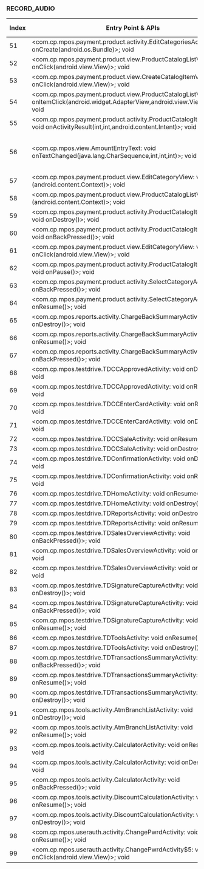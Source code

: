 ### RECORD_AUDIO
| Index | Entry Point & APIs | Screen shot | Resource id | Label |
| ------------- | ------------- | ------------- |-------------|-------------|
| 51 | <com.cp.mpos.payment.product.activity.EditCategoriesActivity: void onCreate(android.os.Bundle)>; void <init> | ![](F:\COSMOS\output\py\Play_win8\Finance\com.cp.mpos\com.cp.mpos.payment.product.activity.EditCategoriesActivity.png) |  |  |
| 52 | <com.cp.mpos.payment.product.view.ProductCatalogListView: void onClick(android.view.View)>; void <init> | ![](F:\COSMOS\output\py\Play_win8\Finance\com.cp.mpos\com.cp.mpos.payment.product.activity.ProductCatalogItemActivity.png) |  | F |
| 53 | <com.cp.mpos.payment.product.view.CreateCatalogItemView: void onClick(android.view.View)>; void <init> | ![](F:\COSMOS\output\py\Play_win8\Finance\com.cp.mpos\com.cp.mpos.payment.product.activity.ProductCatalogItemActivity.png) |  | F |
| 54 | <com.cp.mpos.payment.product.view.ProductCatalogListView: void onItemClick(android.widget.AdapterView,android.view.View,int,long)>; void <init> | ![](F:\COSMOS\output\py\Play_win8\Finance\com.cp.mpos\com.cp.mpos.payment.product.activity.ProductCatalogItemActivity.png) |  | |
| 55 | <com.cp.mpos.payment.product.activity.ProductCatalogItemActivity: void onActivityResult(int,int,android.content.Intent)>; void <init> | ![](F:\COSMOS\output\py\Play_win8\Finance\com.cp.mpos\com.cp.mpos.payment.product.activity.ProductCatalogItemActivity.png) |  | |
| 56 | <com.cp.mpos.view.AmountEntryText: void onTextChanged(java.lang.CharSequence,int,int,int)>; void <init> | ![](F:\COSMOS\output\py\Play_win8\Finance\com.cp.mpos\com.cp.mpos.tools.activity.DiscountCalculationActivity.png) | {'2131558767': <sensitive_component.SensitiveComponent.SensitiveView object at 0x000001AB4A098898>, '2131558769': <sensitive_component.SensitiveComponent.SensitiveView object at 0x000001AB4A0989B0>} | F |
| 57 | <com.cp.mpos.payment.product.view.EditCategoryView: void <init>(android.content.Context)>; void <init> | ![](F:\COSMOS\output\py\Play_win8\Finance\com.cp.mpos\com.cp.mpos.payment.product.activity.ProductCatalogItemActivity.png) |  | |
| 58 | <com.cp.mpos.payment.product.view.ProductCatalogListView: void <init>(android.content.Context)>; void <init> | ![](F:\COSMOS\output\py\Play_win8\Finance\com.cp.mpos\com.cp.mpos.payment.product.activity.ProductCatalogItemActivity.png) |  | |
| 59 | <com.cp.mpos.payment.product.activity.ProductCatalogItemActivity: void onDestroy()>; void <init> | ![](F:\COSMOS\output\py\Play_win8\Finance\com.cp.mpos\com.cp.mpos.payment.product.activity.ProductCatalogItemActivity.png) |  | |
| 60 | <com.cp.mpos.payment.product.activity.ProductCatalogItemActivity: void onBackPressed()>; void <init> | ![](F:\COSMOS\output\py\Play_win8\Finance\com.cp.mpos\com.cp.mpos.payment.product.activity.ProductCatalogItemActivity.png) |  | |
| 61 | <com.cp.mpos.payment.product.view.EditCategoryView: void onClick(android.view.View)>; void <init> | ![](F:\COSMOS\output\py\Play_win8\Finance\com.cp.mpos\com.cp.mpos.payment.product.activity.ProductCatalogItemActivity.png) |  | |
| 62 | <com.cp.mpos.payment.product.activity.ProductCatalogItemActivity: void onPause()>; void <init> | ![](F:\COSMOS\output\py\Play_win8\Finance\com.cp.mpos\com.cp.mpos.payment.product.activity.ProductCatalogItemActivity.png) |  | |
| 63 | <com.cp.mpos.payment.product.activity.SelectCategoryActivity: void onBackPressed()>; void <init> | ![](F:\COSMOS\output\py\Play_win8\Finance\com.cp.mpos\com.cp.mpos.payment.product.activity.SelectCategoryActivity.png) |  | |
| 64 | <com.cp.mpos.payment.product.activity.SelectCategoryActivity: void onResume()>; void <init> | ![](F:\COSMOS\output\py\Play_win8\Finance\com.cp.mpos\com.cp.mpos.payment.product.activity.SelectCategoryActivity.png) |  | |
| 65 | <com.cp.mpos.reports.activity.ChargeBackSummaryActivity: void onDestroy()>; void <init> | ![](F:\COSMOS\output\py\Play_win8\Finance\com.cp.mpos\com.cp.mpos.reports.activity.ChargeBackSummaryActivity.png) |  | |
| 66 | <com.cp.mpos.reports.activity.ChargeBackSummaryActivity: void onResume()>; void <init> | ![](F:\COSMOS\output\py\Play_win8\Finance\com.cp.mpos\com.cp.mpos.reports.activity.ChargeBackSummaryActivity.png) |  | |
| 67 | <com.cp.mpos.reports.activity.ChargeBackSummaryActivity: void onBackPressed()>; void <init> | ![](F:\COSMOS\output\py\Play_win8\Finance\com.cp.mpos\com.cp.mpos.reports.activity.ChargeBackSummaryActivity.png) |  | |
| 68 | <com.cp.mpos.testdrive.TDCCApprovedActivity: void onDestroy()>; void <init> | ![](F:\COSMOS\output\py\Play_win8\Finance\com.cp.mpos\com.cp.mpos.testdrive.TDCCApprovedActivity.png) |  |  |
| 69 | <com.cp.mpos.testdrive.TDCCApprovedActivity: void onResume()>; void <init> | ![](F:\COSMOS\output\py\Play_win8\Finance\com.cp.mpos\com.cp.mpos.testdrive.TDCCApprovedActivity.png) |  |  |
| 70 | <com.cp.mpos.testdrive.TDCCEnterCardActivity: void onResume()>; void <init> | ![](F:\COSMOS\output\py\Play_win8\Finance\com.cp.mpos\com.cp.mpos.testdrive.TDCCEnterCardActivity.png) |  |  |
| 71 | <com.cp.mpos.testdrive.TDCCEnterCardActivity: void onDestroy()>; void <init> | ![](F:\COSMOS\output\py\Play_win8\Finance\com.cp.mpos\com.cp.mpos.testdrive.TDCCEnterCardActivity.png) |  |  |
| 72 | <com.cp.mpos.testdrive.TDCCSaleActivity: void onResume()>; void <init> | ![](F:\COSMOS\output\py\Play_win8\Finance\com.cp.mpos\com.cp.mpos.testdrive.TDCCSaleActivity.png) |  |  |
| 73 | <com.cp.mpos.testdrive.TDCCSaleActivity: void onDestroy()>; void <init> | ![](F:\COSMOS\output\py\Play_win8\Finance\com.cp.mpos\com.cp.mpos.testdrive.TDCCSaleActivity.png) |  |  |
| 74 | <com.cp.mpos.testdrive.TDConfirmationActivity: void onDestroy()>; void <init> | ![](F:\COSMOS\output\py\Play_win8\Finance\com.cp.mpos\com.cp.mpos.testdrive.TDConfirmationActivity.png) |  | |
| 75 | <com.cp.mpos.testdrive.TDConfirmationActivity: void onResume()>; void <init> | ![](F:\COSMOS\output\py\Play_win8\Finance\com.cp.mpos\com.cp.mpos.testdrive.TDConfirmationActivity.png) |  | |
| 76 | <com.cp.mpos.testdrive.TDHomeActivity: void onResume()>; void <init> | ![](F:\COSMOS\output\py\Play_win8\Finance\com.cp.mpos\com.cp.mpos.testdrive.TDHomeActivity.png) |  |  |
| 77 | <com.cp.mpos.testdrive.TDHomeActivity: void onDestroy()>; void <init> | ![](F:\COSMOS\output\py\Play_win8\Finance\com.cp.mpos\com.cp.mpos.testdrive.TDHomeActivity.png) |  |  |
| 78 | <com.cp.mpos.testdrive.TDReportsActivity: void onDestroy()>; void <init> | ![](F:\COSMOS\output\py\Play_win8\Finance\com.cp.mpos\com.cp.mpos.testdrive.TDReportsActivity.png) |  |  |
| 79 | <com.cp.mpos.testdrive.TDReportsActivity: void onResume()>; void <init> | ![](F:\COSMOS\output\py\Play_win8\Finance\com.cp.mpos\com.cp.mpos.testdrive.TDReportsActivity.png) |  |  |
| 80 | <com.cp.mpos.testdrive.TDSalesOverviewActivity: void onBackPressed()>; void <init> | ![](F:\COSMOS\output\py\Play_win8\Finance\com.cp.mpos\com.cp.mpos.testdrive.TDSalesOverviewActivity.png) |  |  |
| 81 | <com.cp.mpos.testdrive.TDSalesOverviewActivity: void onResume()>; void <init> | ![](F:\COSMOS\output\py\Play_win8\Finance\com.cp.mpos\com.cp.mpos.testdrive.TDSalesOverviewActivity.png) |  |  |
| 82 | <com.cp.mpos.testdrive.TDSalesOverviewActivity: void onDestroy()>; void <init> | ![](F:\COSMOS\output\py\Play_win8\Finance\com.cp.mpos\com.cp.mpos.testdrive.TDSalesOverviewActivity.png) |  |  |
| 83 | <com.cp.mpos.testdrive.TDSignatureCaptureActivity: void onDestroy()>; void <init> | ![](F:\COSMOS\output\py\Play_win8\Finance\com.cp.mpos\com.cp.mpos.testdrive.TDSignatureCaptureActivity.png) |  | |
| 84 | <com.cp.mpos.testdrive.TDSignatureCaptureActivity: void onBackPressed()>; void <init> | ![](F:\COSMOS\output\py\Play_win8\Finance\com.cp.mpos\com.cp.mpos.testdrive.TDSignatureCaptureActivity.png) |  | |
| 85 | <com.cp.mpos.testdrive.TDSignatureCaptureActivity: void onResume()>; void <init> | ![](F:\COSMOS\output\py\Play_win8\Finance\com.cp.mpos\com.cp.mpos.testdrive.TDSignatureCaptureActivity.png) |  | |
| 86 | <com.cp.mpos.testdrive.TDToolsActivity: void onResume()>; void <init> | ![](F:\COSMOS\output\py\Play_win8\Finance\com.cp.mpos\com.cp.mpos.testdrive.TDToolsActivity.png) |  |  |
| 87 | <com.cp.mpos.testdrive.TDToolsActivity: void onDestroy()>; void <init> | ![](F:\COSMOS\output\py\Play_win8\Finance\com.cp.mpos\com.cp.mpos.testdrive.TDToolsActivity.png) |  |  |
| 88 | <com.cp.mpos.testdrive.TDTransactionsSummaryActivity: void onBackPressed()>; void <init> | ![](F:\COSMOS\output\py\Play_win8\Finance\com.cp.mpos\com.cp.mpos.testdrive.TDTransactionsSummaryActivity.png) |  | |
| 89 | <com.cp.mpos.testdrive.TDTransactionsSummaryActivity: void onResume()>; void <init> | ![](F:\COSMOS\output\py\Play_win8\Finance\com.cp.mpos\com.cp.mpos.testdrive.TDTransactionsSummaryActivity.png) |  | |
| 90 | <com.cp.mpos.testdrive.TDTransactionsSummaryActivity: void onDestroy()>; void <init> | ![](F:\COSMOS\output\py\Play_win8\Finance\com.cp.mpos\com.cp.mpos.testdrive.TDTransactionsSummaryActivity.png) |  | |
| 91 | <com.cp.mpos.tools.activity.AtmBranchListActivity: void onDestroy()>; void <init> | ![](F:\COSMOS\output\py\Play_win8\Finance\com.cp.mpos\com.cp.mpos.tools.activity.AtmBranchListActivity.png) |  |  |
| 92 | <com.cp.mpos.tools.activity.AtmBranchListActivity: void onResume()>; void <init> | ![](F:\COSMOS\output\py\Play_win8\Finance\com.cp.mpos\com.cp.mpos.tools.activity.AtmBranchListActivity.png) |  |  |
| 93 | <com.cp.mpos.tools.activity.CalculatorActivity: void onResume()>; void <init> | ![](F:\COSMOS\output\py\Play_win8\Finance\com.cp.mpos\com.cp.mpos.tools.activity.CalculatorActivity.png) |  |  |
| 94 | <com.cp.mpos.tools.activity.CalculatorActivity: void onDestroy()>; void <init> | ![](F:\COSMOS\output\py\Play_win8\Finance\com.cp.mpos\com.cp.mpos.tools.activity.CalculatorActivity.png) |  |  |
| 95 | <com.cp.mpos.tools.activity.CalculatorActivity: void onBackPressed()>; void <init> | ![](F:\COSMOS\output\py\Play_win8\Finance\com.cp.mpos\com.cp.mpos.tools.activity.CalculatorActivity.png) |  |  |
| 96 | <com.cp.mpos.tools.activity.DiscountCalculationActivity: void onResume()>; void <init> | ![](F:\COSMOS\output\py\Play_win8\Finance\com.cp.mpos\com.cp.mpos.tools.activity.DiscountCalculationActivity.png) | |  F |
| 97 | <com.cp.mpos.tools.activity.DiscountCalculationActivity: void onDestroy()>; void <init> | ![](F:\COSMOS\output\py\Play_win8\Finance\com.cp.mpos\com.cp.mpos.tools.activity.DiscountCalculationActivity.png) |  | F |
| 98 | <com.cp.mpos.userauth.activity.ChangePwrdActivity: void onResume()>; void <init> | ![](F:\COSMOS\output\py\Play_win8\Finance\com.cp.mpos\com.cp.mpos.userauth.activity.ChangePwrdActivity.png) |  |  |
| 99 | <com.cp.mpos.userauth.activity.ChangePwrdActivity$5: void onClick(android.view.View)>; void <init> | ![](F:\COSMOS\output\py\Play_win8\Finance\com.cp.mpos\com.cp.mpos.userauth.activity.ChangePwrdActivity.png) |  | F |
